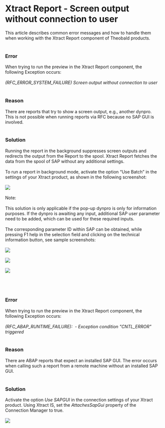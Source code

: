 # Xtract Report - Screen output without connection to user

<!--html--><div>This article describes common error messages and how to handle them when working with the Xtract Report component of Theobald products.</div><div><br></div><h3>Error<br></h3><div>When trying to run the preview in the Xtract Report component, the following Exception occurs:<br><br></div><div><span style="background-color: rgb(250, 250, 250); font-size: 14px;"><i>(RFC_ERROR_SYSTEM_FAILURE)&nbsp;</i></span><i>Screen output without connection to user</i></div><div><br></div><h3>Reason</h3><div>There are reports that try to show a screen output, e.g., another dynpro. This is not possible when running reports via RFC because no SAP GUI is involved.</div><div><br></div><h3>Solution</h3><div>Running the report in the background suppresses screen outputs and redirects the output from the Report to the spool. Xtract Report fetches the data from the spool of SAP without any additional settings.</div><div><br></div><div>To run a report in background mode, activate the option “Use Batch” in the settings of your Xtract product, as shown in the following screenshot:</div><div><br></div><div><img src="https://support.theobald-software.com/helpdesk/File/Get/99847" class="resizable" style="max-width: 100%;"><br></div><div><br></div><div>Note:&nbsp;</div><div><br></div><div>This solution is only applicable if the pop-up dynpro is only for information purposes. If the dynpro is awaiting any input, additional SAP user parameter need to be added, which can be used for these required inputs.<br></div><div><br></div><div>The corresponding parameter ID within SAP can be obtained, while pressing F1 help in the selection field and clicking on the technical information button, see sample screenshots:</div><div><br></div><div><img src="https://support.theobald-software.com/helpdesk/File/Get/99846" class="resizable" style="max-width: 100%;"><br></div><div><br></div><div><img src="https://support.theobald-software.com/helpdesk/File/Get/99845" class="resizable" style="max-width: 100%;"><br></div><div><br></div><div><img src="https://support.theobald-software.com/helpdesk/File/Get/99844" class="resizable" style="max-width: 100%;"><br></div><h2><font color="#3d85c6"><br></font></h2><h3>Error</h3><div><div>When trying to run the preview in the Xtract Report component, the following Exception occurs:</div><div><br></div><div><i>(RFC_ABAP_RUNTIME_FAILURE):&nbsp; - Exception condition "CNTL_ERROR" triggered</i></div><div><br></div><h3>Reason</h3><div>There are ABAP reports that expect an installed SAP GUI. The error occurs when calling such a report from a remote machine without an installed SAP GUI.</div><div><br></div><h3>Solution</h3><div>Activate the option <i>Use SAPGUI</i> in the connection settings of your Xtract product. Using Xtract IS, set the <i>AttachesSapGui</i> property of the Connection Manager to true.</div></div><div><br></div><div><img src="https://support.theobald-software.com/helpdesk/File/Get/99843" class="resizable" style="max-width: 100%;"><br></div>